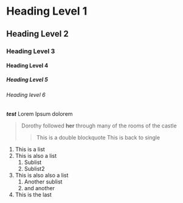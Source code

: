 # Heading Level **1**

## Heading Level 2

### Heading Level 3

#### Heading Level 4

##### Heading Level 5

###### Heading level 6

***test*** 
Lorem Ipsum dolorem

> Dorothy followed **her** through many
> of the rooms of the castle
>> This is a double blockquote
> This is back to single

1. This is a list
2. This is also a list
    1. Sublist
    2. Sublist2
3. This is also also a list
    1. Another sublist
    2. and another
5. This is the last







